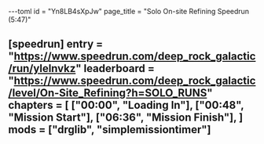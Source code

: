 ---toml
id = "Yn8LB4sXpJw"
page_title = "Solo On-site Refining Speedrun (5:47)"

[speedrun]
entry = "https://www.speedrun.com/deep_rock_galactic/run/ylelnvkz"
leaderboard = "https://www.speedrun.com/deep_rock_galactic/level/On-Site_Refining?h=SOLO_RUNS"
chapters = [
  ["00:00", "Loading In"],
  ["00:48", "Mission Start"],
  ["06:36", "Mission Finish"],
]
mods = ["drglib", "simplemissiontimer"]
---
